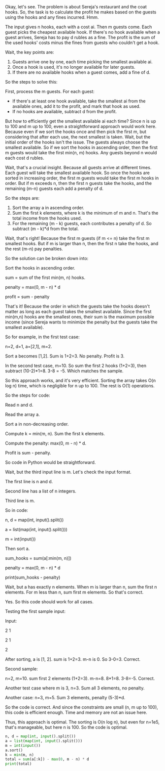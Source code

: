 <think>
Okay, let's see. The problem is about Sereja's restaurant and the coat hooks. So, the task is to calculate the profit he makes based on the guests using the hooks and any fines incurred. Hmm.

The input gives n hooks, each with a cost ai. Then m guests come. Each guest picks the cheapest available hook. If there's no hook available when a guest arrives, Sereja has to pay d rubles as a fine. The profit is the sum of the used hooks' costs minus the fines from guests who couldn't get a hook.

Wait, the key points are:

1. Guests arrive one by one, each time picking the smallest available ai.
2. Once a hook is used, it's no longer available for later guests.
3. If there are no available hooks when a guest comes, add a fine of d.

So the steps to solve this:

First, process the m guests. For each guest:
- If there's at least one hook available, take the smallest ai from the available ones, add it to the profit, and mark that hook as used.
- If no hooks are available, subtract d from the profit.

But how to efficiently get the smallest available ai each time? Since n is up to 100 and m up to 100, even a straightforward approach would work here. Because even if we sort the hooks once and then pick the first m, but considering that after each use, the next smallest is taken. Wait, but the initial order of the hooks isn't the issue. The guests always choose the smallest available. So if we sort the hooks in ascending order, then the first m guests would take the first min(n, m) hooks. Any guests beyond n would each cost d rubles.

Wait, that's a crucial insight. Because all guests arrive at different times. Each guest will take the smallest available hook. So once the hooks are sorted in increasing order, the first m guests would take the first m hooks in order. But if m exceeds n, then the first n guests take the hooks, and the remaining (m-n) guests each add a penalty of d.

So the steps are:

1. Sort the array a in ascending order.
2. Sum the first k elements, where k is the minimum of m and n. That's the total income from the hooks used.
3. For the remaining (m - k) guests, each contributes a penalty of d. So subtract (m - k)*d from the total.

Wait, that's right! Because the first m guests (if m <= n) take the first m smallest hooks. But if m is larger than n, then the first n take the hooks, and the rest (m-n) pay penalties.

So the solution can be broken down into:

Sort the hooks in ascending order.

sum = sum of the first min(m, n) hooks.

penalty = max(0, m - n) * d

profit = sum - penalty

That's it! Because the order in which the guests take the hooks doesn't matter as long as each guest takes the smallest available. Since the first min(m,n) hooks are the smallest ones, their sum is the maximum possible income (since Sereja wants to minimize the penalty but the guests take the smallest available).

So for example, in the first test case:

n=2, d=1, a=[2,1], m=2.

Sort a becomes [1,2]. Sum is 1+2=3. No penalty. Profit is 3.

In the second test case, m=10. So sum the first 2 hooks (1+2=3), then subtract (10-2)*1=8. 3-8 = -5. Which matches the sample.

So this approach works, and it's very efficient. Sorting the array takes O(n log n) time, which is negligible for n up to 100. The rest is O(1) operations.

So the steps for code:

Read n and d.

Read the array a.

Sort a in non-decreasing order.

Compute k = min(m, n). Sum the first k elements.

Compute the penalty: max(0, m - n) * d.

Profit is sum - penalty.

So code in Python would be straightforward.

Wait, but the third input line is m. Let's check the input format.

The first line is n and d.

Second line has a list of n integers.

Third line is m.

So in code:

n, d = map(int, input().split())

a = list(map(int, input().split()))

m = int(input())

Then sort a.

sum_hooks = sum(a[:min(m, n)])

penalty = max(0, m - n) * d

print(sum_hooks - penalty)

Wait, but a has exactly n elements. When m is larger than n, sum the first n elements. For m less than n, sum first m elements. So that's correct.

Yes. So this code should work for all cases.

Testing the first sample input:

Input:

2 1

2 1

2

After sorting, a is [1, 2]. sum is 1+2=3. m-n is 0. So 3-0=3. Correct.

Second sample:

n=2, m=10. sum first 2 elements (1+2=3). m-n=8. 8*1=8. 3-8=-5. Correct.

Another test case where m is 3, n=3. Sum all 3 elements, no penalty.

Another case: n=3, m=5. Sum 3 elements, penalty (5-3)*d.

So the code is correct. And since the constraints are small (n, m up to 100), this code is efficient enough. Time and memory are not an issue here.

Thus, this approach is optimal. The sorting is O(n log n), but even for n=1e5, that's manageable, but here n is 100. So the code is optimal.
</think>

```python
n, d = map(int, input().split())
a = list(map(int, input().split()))
m = int(input())
a.sort()
k = min(m, n)
total = sum(a[:k]) - max(0, m - n) * d
print(total)
```
